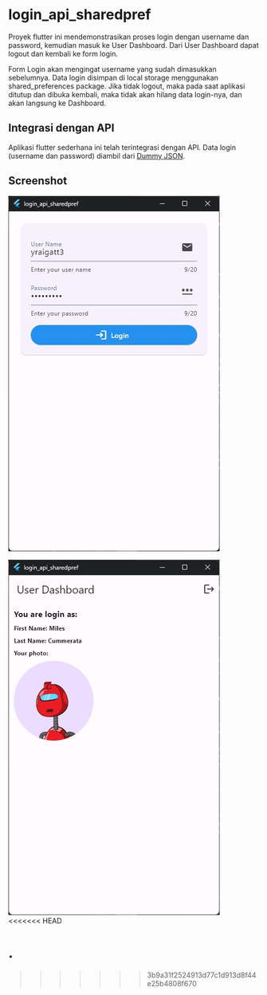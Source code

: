 # login_api_sharedpref

Proyek flutter ini mendemonstrasikan proses login dengan username dan password, kemudian masuk ke User Dashboard. Dari User Dashboard dapat logout dan kembali ke form login.

Form Login akan mengingat username yang sudah dimasukkan sebelumnya. Data login disimpan di local storage menggunakan shared_preferences package.
Jika tidak logout, maka pada saat aplikasi ditutup dan dibuka kembali, maka tidak akan hilang data login-nya, dan akan langsung ke Dashboard.


## Integrasi dengan API

Aplikasi flutter sederhana ini telah terintegrasi dengan API. Data login (username dan password) diambil dari [Dummy JSON](https://dummyjson.com/users).

## Screenshot
![Login Image](https://github.com/fmuftie/fm_login_api_sharedpref/blob/master/SS/picture1.jpg?raw=true)<br/>

![Dashboard Image](https://github.com/fmuftie/fm_login_api_sharedpref/blob/master/SS/picture2.jpg?raw=true)<br/>
<<<<<<< HEAD

.
=======
>>>>>>> 3b9a31f2524913d77c1d913d8f44e25b4808f670
